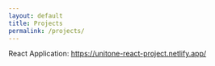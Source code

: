```yaml
---
layout: default
title: Projects
permalink: /projects/
---
```


React Application: https://unitone-react-project.netlify.app/
